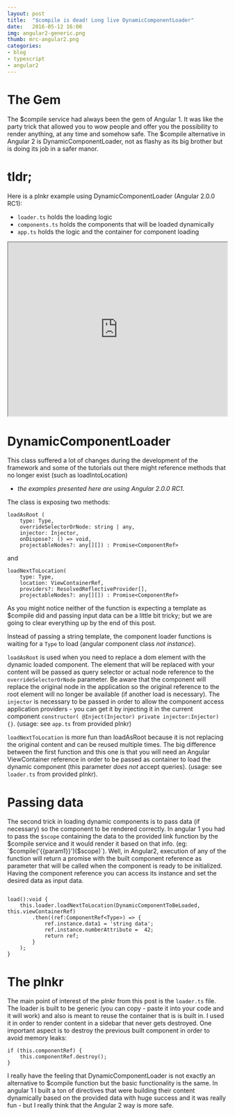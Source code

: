 ```yaml
---
layout: post
title:  "$compile is dead! Long live DynamicComponentLoader"
date:   2016-05-12 16:00
img: angular2-generic.png
thumb: mrc-angular2.png
categories: 
- blog
- typescript
- angular2
---
```


# The Gem #

The $compile service had always been the gem of Angular 1. It was like
the party trick that allowed you to wow people and offer you the possibility
to render anything, at any time and somehow safe. The $compile alternative in Angular 2 
is DynamicComponentLoader, not as flashy as its big brother 
but is doing its job in a safer manor. 

# tldr; #
Here is a plnkr example using DynamicComponentLoader (Angular 2.0.0 RC1):

 + `loader.ts` holds the loading logic
 + `components.ts` holds the components that will be loaded dynamically
 + `app.ts` holds the logic and the container for component loading 

<iframe src="https://embed.plnkr.co/LoZbInkkrjBIu65rZySv/" style="width: 100%; height: 400px"></iframe>


# DynamicComponentLoader #
This class suffered a lot of changes during the development of the framework
and some of the tutorials out there might reference methods that no longer exist (such as loadIntoLocation) 
 - *the examples presented here are using Angular 2.0.0 RC1*.

The class is exposing two methods: 

```
loadAsRoot (
    type: Type, 
    overrideSelectorOrNode: string | any, 
    injector: Injector, 
    onDispose?: () => void, 
    projectableNodes?: any[][]) : Promise<ComponentRef>
``` 

and 

```
loadNextToLocation(
    type: Type, 
    location: ViewContainerRef, 
    providers?: ResolvedReflectiveProvider[], 
    projectableNodes?: any[][]) : Promise<ComponentRef>
```

As you might notice neither of the function is expecting a template as $compile did
and passing input data can be a little bit tricky; but we are going to clear
everything up by the end of this post. 

Instead of passing a string template, the component loader functions is 
waiting for a `Type` to load (angular component class *not instance*).

`loadAsRoot` is used when you need to replace a dom element with the dynamic loaded component.
The element that will be replaced with your content will be passed as query selector or actual
node reference to the `overrideSelectorOrNode` parameter. Be aware that the component
will replace the original node in the application so the original reference to the root element
will no longer be available (if another load is necessary). The `injector` is necessary
to be passed in order to allow the component access application providers - you can
get it by injecting it in the current component `constructor( @Inject(Injector) private injector:Injector) {}`.
(usage: see `app.ts` from provided plnkr)

`loadNextToLocation` is more fun than loadAsRoot because it is not replacing the original
content and can be reused multiple times. The big difference between the first function
and this one is that you will need an Angular ViewContainer reference in order to be passed
as container to load the dynamic component (this parameter *does not* accept queries). 
(usage: see `loader.ts` from provided plnkr).
 
# Passing data #

The second trick in loading dynamic components is to pass data (if necessary) so the 
component to be rendered correctly. In angular 1 you had to pass the `$scope` containing
the data to the provided link function by the $compile service and it would render it
based on that info. (eg: `$compile('<span>{{param1}}</span>')($scope)`).
Well, in Angular2, execution of any of the function will return a promise with
the built component reference as parameter that will be called when the component
is ready to be initialized. Having the component reference you can access its instance
and set the desired data as input data.

```

load():void {
    this.loader.loadNextToLocation(DynamicComponentToBeLoaded, this.viewContainerRef)
        .then((ref:ComponentRef<Type>) => {    
            ref.instance.data1 = 'string data';
            ref.instance.numberAttribute =  42;
            return ref;
        }
    );
}

```

# The plnkr #

The main point of interest of the plnkr from this post is the `loader.ts` file.
The loader is built to be generic (you can copy - paste it into your code and it will work)
and also is meant to reuse the container that is is built in. I used it 
in order to render content in a sidebar that never gets destroyed. One important aspect
is to destroy the previous built component in order to avoid memory leaks:
```
if (this.componentRef) {
    this.componentRef.destroy();
}
```

I really have the feeling that DynamicComponentLoader is not exactly an 
alternative to $compile function but the basic functionality is the same.
In angular 1 I built a ton of directives that were building their content
dynamically based on the provided data with huge success and it was really 
fun - but I really think that the Angular 2 way is more safe.

